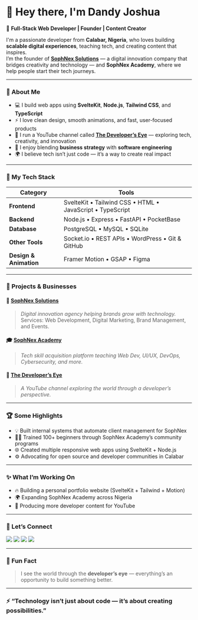 # 👋 Hey there, I'm Dandy Joshua

🚀 **Full-Stack Web Developer | Founder | Content Creator**

I'm a passionate developer from **Calabar, Nigeria**, who loves building **scalable digital experiences**, teaching tech, and creating content that inspires.  
I’m the founder of **[SophNex Solutions](#)** — a digital innovation company that bridges creativity and technology — and **SophNex Academy**, where we help people start their tech journeys.

---

### 🧠 About Me

- 💻 I build web apps using **SvelteKit**, **Node.js**, **Tailwind CSS**, and **TypeScript**  
- ⚡ I love clean design, smooth animations, and fast, user-focused products  
- 🎥 I run a YouTube channel called **[The Developer’s Eye](#)** — exploring tech, creativity, and innovation  
- 🧩 I enjoy blending **business strategy** with **software engineering**  
- 🌍 I believe tech isn’t just code — it’s a way to create real impact

---

### 🧰 My Tech Stack

| Category | Tools |
|-----------|-------|
| **Frontend** | SvelteKit • Tailwind CSS • HTML • JavaScript • TypeScript |
| **Backend** | Node.js • Express • FastAPI • PocketBase |
| **Database** | PostgreSQL • MySQL • SQLite |
| **Other Tools** | Socket.io • REST APIs • WordPress • Git & GitHub |
| **Design & Animation** | Framer Motion • GSAP • Figma |

---

### 💼 Projects & Businesses

#### 🧩 [SophNex Solutions](#)
> *Digital innovation agency helping brands grow with technology.*  
> Services: Web Development, Digital Marketing, Brand Management, and Events.

#### 🎓 [SophNex Academy](#)
> *Tech skill acquisition platform teaching Web Dev, UI/UX, DevOps, Cybersecurity, and more.*

#### 🎥 [The Developer’s Eye](#)
> *A YouTube channel exploring the world through a developer’s perspective.*

---

### 🏆 Some Highlights

- 💡 Built internal systems that automate client management for SophNex  
- 🧑‍🏫 Trained 100+ beginners through SophNex Academy’s community programs  
- 🌐 Created multiple responsive web apps using SvelteKit + Node.js  
- ⚙️ Advocating for open source and developer communities in Calabar  

---

### ✨ What I’m Working On

- 🔥 Building a personal portfolio website (SvelteKit + Tailwind + Motion)
- 🌍 Expanding SophNex Academy across Nigeria  
- 🎥 Producing more developer content for YouTube  

---

### 🤝 Let’s Connect

<p align="left">
  <a href="https://github.com/DandyJoshua14" target="_blank"><img src="https://img.shields.io/badge/GitHub-171515?style=for-the-badge&logo=github&logoColor=white"/></a>
  <a href="https://linkedin.com/in/dandyjoshua14" target="_blank"><img src="https://img.shields.io/badge/LinkedIn-0077b5?style=for-the-badge&logo=linkedin&logoColor=white"/></a>
  <a href="https://twitter.com/dandyjoshua14" target="_blank"><img src="https://img.shields.io/badge/X-000000?style=for-the-badge&logo=x&logoColor=white"/></a>
  <a href="https://youtube.com/@thedeveloperseye" target="_blank"><img src="https://img.shields.io/badge/YouTube-FF0000?style=for-the-badge&logo=youtube&logoColor=white"/></a>
</p>

---

### 🧩 Fun Fact

> I see the world through the **developer’s eye** — everything’s an opportunity to build something better.

---

### ⚡ “Technology isn’t just about code — it’s about creating possibilities.”

